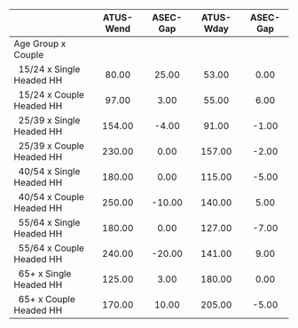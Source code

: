 
|                      |    ATUS-Wend |     ASEC-Gap |    ATUS-Wday |     ASEC-Gap |
| -------------------- | :----------: | :----------: | :----------: | :----------: |
| Age Group x Couple   |              |              |              |              |
| &nbsp;&nbsp;15/24 x Single Headed HH |        80.00 |        25.00 |        53.00 |         0.00 |
| &nbsp;&nbsp;15/24 x Couple Headed HH |        97.00 |         3.00 |        55.00 |         6.00 |
| &nbsp;&nbsp;25/39 x Single Headed HH |       154.00 |        -4.00 |        91.00 |        -1.00 |
| &nbsp;&nbsp;25/39 x Couple Headed HH |       230.00 |         0.00 |       157.00 |        -2.00 |
| &nbsp;&nbsp;40/54 x Single Headed HH |       180.00 |         0.00 |       115.00 |        -5.00 |
| &nbsp;&nbsp;40/54 x Couple Headed HH |       250.00 |       -10.00 |       140.00 |         5.00 |
| &nbsp;&nbsp;55/64 x Single Headed HH |       180.00 |         0.00 |       127.00 |        -7.00 |
| &nbsp;&nbsp;55/64 x Couple Headed HH |       240.00 |       -20.00 |       141.00 |         9.00 |
| &nbsp;&nbsp;65+ x Single Headed HH |       125.00 |         3.00 |       180.00 |         0.00 |
| &nbsp;&nbsp;65+ x Couple Headed HH |       170.00 |        10.00 |       205.00 |        -5.00 |

